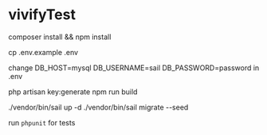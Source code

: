 # vivifyTest

composer install && npm install

cp .env.example .env

change
    DB_HOST=mysql
    DB_USERNAME=sail
    DB_PASSWORD=password
in .env

php artisan key:generate
npm run build

./vendor/bin/sail up -d
./vendor/bin/sail migrate --seed

run `phpunit` for tests

